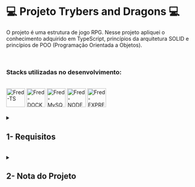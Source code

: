 # :computer: Projeto Trybers and Dragons :computer:

O projeto é uma estrutura de jogo RPG.
Nesse projeto apliquei o conhecimento adquirido em TypeScript, princípios da arquitetura SOLID e princípios de POO (Programação Orientada a Objetos).

<br />

### Stacks utilizadas no desenvolvimento:
<div style="display: inline_block"><br>
  <img alt="Fred-TS" height="50" width="50" src="https://cdn.jsdelivr.net/gh/devicons/devicon/icons/typescript/typescript-original.svg" />
  <img alt="Fred-DOCKER" height="50" width="50" src="https://cdn.jsdelivr.net/gh/devicons/devicon/icons/docker/docker-plain.svg" />
  <img alt="Fred-MySQL" height="50" width="50" src="https://cdn.jsdelivr.net/gh/devicons/devicon/icons/mysql/mysql-original-wordmark.svg" />
  <img alt="Fred-NODE" height="50" width="50" src="https://cdn.jsdelivr.net/gh/devicons/devicon/icons/nodejs/nodejs-original.svg" />
  <img alt="Fred-EXPRESS" height="50" width="50" src="https://cdn.jsdelivr.net/gh/devicons/devicon/icons/express/express-original.svg" />
</div>

<br />

<details>
<summary>
  
## 1- Requisitos
  
</summary>

### 1. Crie a classe Race

### 2. Crie classes que herdam de Race

### 3. Crie a interface Energy

### 4. Crie a classe Archetype

### 5. Crie classes que herdam de Archetype

### 6. Crie a interface Fighter

### 7. Crie a classe Character

### 8. Crie a interface SimpleFighter
  
### 9. Crie a classe Monster
  
### 10. Crie a classe PVP
  
### 11. Criar a classe PVE
  
### 12. Crie a classe Dragon
  
### 13. Crie objetos no arquivo index

</details>
<br />

<details>
<summary>

## 2- Nota do Projeto

</summary>

## 100% :heavy_check_mark:

![Project-Trybers-and-Dragons]()

</details>
<br />
